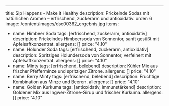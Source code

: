 ---
title: Sip Happens - Make it Healthy
description: Prickelnde Sodas mit natürlichen Aromen – erfrischend, zuckerarm und antioxidativ.
order: 6
image: /content/images/dsc00362_ergebnis.jpg
items:
  - name: Himbeer Soda
    tags: [erfrischend, zuckerarm, antioxidativ]
    description: Prickelndes Himbeersoda von Sonnentor, sanft gesüßt mit Apfelsaftkonzentrat.
    allergens: []
    price: "4.10"
  - name: Holunder Soda
    tags: [erfrischend, zuckerarm, antioxidativ]
    description: Spritziges Holundersoda von Sonnentor, verfeinert mit Apfelsaftkonzentrat.
    allergens: []
    price: "4.10"
  - name: Minty
    tags: [erfrischend, belebend]
    description: Kühler Mix aus frischer Pfefferminze und spritziger Zitrone.
    allergens: []
    price: "4.10"
  - name: Berry Minty
    tags: [erfrischend, belebend]
    description: Fruchtige Kombination aus Minze und Beeren.
    allergens: []
    price: "4.10"
  - name: Golden Kurkuma
    tags: [antioxidativ, immunstärkend]
    description: Goldener Mix aus Ingwer-Zitrone-Sirup und frischer Kurkuma.
    allergens: []
    price: "4.10"
